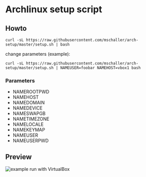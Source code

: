 # Archlinux setup script

## Howto

```
curl -sL https://raw.githubusercontent.com/mschaller/arch-setup/master/setup.sh | bash
```

change parameters (example):
```
curl -sL https://raw.githubusercontent.com/mschaller/arch-setup/master/setup.sh | NAMEUSER=foobar NAMEHOST=vbox1 bash
```
### Parameters

- NAMEROOTPWD
- NAMEHOST
- NAMEDOMAIN
- NAMEDEVICE
- NAMESWAPGB
- NAMETIMEZONE
- NAMELOCALE
- NAMEKEYMAP
- NAMEUSER
- NAMEUSERPWD

## Preview

![example run with VirtualBox](https://raw.githubusercontent.com/mschaller/arch-setup/master/assets/preview.gif)
